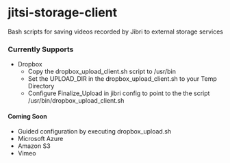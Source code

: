 # jitsi-storage-client
Bash scripts for saving videos recorded by Jibri to external storage services

### Currently Supports ###
* Dropbox
  * Copy the dropbox_upload_client.sh script to /usr/bin
  * Set the UPLOAD_DIR in the dropbox_upload_client.sh to your Temp Directory
  * Configure Finalize_Upload in jibri config to point to the the script /usr/bin/dropbox_upload_client.sh

#### Coming Soon ####
* Guided configuration by executing dropbox_upload.sh
* Microsoft Azure
* Amazon S3
* Vimeo

